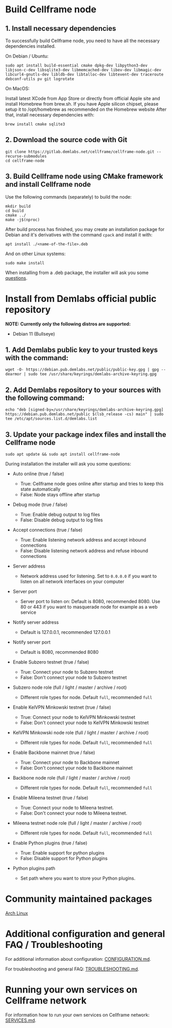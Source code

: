 # Build Cellframe node

## 1. Install necessary dependencies

To successfully build Cellframe node, you need to have all the necessary dependencies installed.

On Debian / Ubuntu:
```
sudo apt install build-essential cmake dpkg-dev libpython3-dev libjson-c-dev libsqlite3-dev libmemcached-dev libev-dev libmagic-dev libcurl4-gnutls-dev libldb-dev libtalloc-dev libtevent-dev traceroute debconf-utils pv git logrotate
```

On MacOS:

Install latest XCode from App Store or directly from official Apple site and install Homebrew from brew.sh. If you have Apple silicon chipset, please setup it to /opt/homebrew as recommended on the Homebrew website
After that, install necessary dependencies with:
```
brew install cmake sqlite3
```

## 2. Download the source code with Git
```
git clone https://gitlab.demlabs.net/cellframe/cellframe-node.git --recurse-submodules
cd cellframe-node
```

## 3. Build Cellframe node using CMake framework and install Cellframe node
Use the following commands (separately) to build the node:
```
mkdir build
cd build
cmake ../
make -j$(nproc)
```
After build process has finished, you may create an installation package for Debian and it's derivatives with the command `cpack` and install it with:
```
apt install ./<name-of-the-file>.deb
```
And on other Linux systems:
```
sudo make install
```
When installing from a .deb package, the installer will ask you some [questions](#questions).

# Install from Demlabs official public repository

**NOTE: Currently only the following distros are supported:**
- Debian 11 (Bullseye)

## 1. Add Demlabs public key to your trusted keys with the command:
  ```
  wget -O- https://debian.pub.demlabs.net/public/public-key.gpg | gpg --dearmor | sudo tee /usr/share/keyrings/demlabs-archive-keyring.gpg
  ```

## 2. Add Demlabs repository to your sources with the following command:
  ```
  echo "deb [signed-by=/usr/share/keyrings/demlabs-archive-keyring.gpg] https://debian.pub.demlabs.net/public $(lsb_release -cs) main" | sudo tee /etc/apt/sources.list.d/demlabs.list
  ```
## 3. Update your package index files and install the Cellframe node
  ```
  sudo apt update && sudo apt install cellframe-node
  ```
<a name="questions"></a>During installation the installer will ask you some questions:

* Auto online (true / false)
  * True: Cellframe node goes online after startup and tries to keep this state automatically
  * False: Node stays offline after startup

* Debug mode (true / false)
  * True: Enable debug output to log files
  * False: Disable debug output to log files

* Accept connections (true / false)
  * True: Enable listening network address and accept inbound connections
  * False: Disable listening network address and refuse inbound connections

* Server address
  * Network address used for listening. Set to `0.0.0.0` if you want to listen on all network interfaces on your computer

* Server port
  * Server port to listen on: Default is 8080, recommended 8080. Use 80 or 443 if you want to masquerade node for example as a web service

* Notify server address
  * Default is 127.0.0.1, recommended 127.0.0.1

* Notify server port
  * Default is 8080, recommended 8080

* Enable Subzero testnet (true / false)
  * True: Connect your node to Subzero testnet
  * False: Don't connect your node to Subzero testnet

* Subzero node role (full / light / master / archive / root)
  * Different role types for node. Default `full`, recommended `full`

* Enable KelVPN Minkowski testnet (true / false)
  * True: Connect your node to KelVPN Minkowski testnet
  * False: Don't connect your node to KelVPN Minkowski testnet

* KelVPN Minkowski node role (full / light / master / archive / root)
  * Different role types for node. Default `full`, recommended `full`

* Enable Backbone mainnet (true / false)
  * True: Connect your node to Backbone mainnet
  * False: Don't connect your node to Backbone mainnet

* Backbone node role (full / light / master / archive / root)
  * Different role types for node. Default `full`, recommended `full`

* Enable Mileena testnet (true / false)
  * True: Connect your node to Mileena testnet.
  * False: Don't connect your node to Mileena testnet.

* Mileena testnet node role (full / light / master / archive / root)
  * Different role types for node. Default `full`, recommended `full`

* Enable Python plugins (true / false)
  * True: Enable support for python plugins
  * False: Disable support for Python plugins

* Python plugins path
  * Set path where you want to store your Python plugins.

# Community maintained packages

[Arch Linux](https://aur.archlinux.org/packages/cellframe-node)

# Additional configuration and general FAQ / Troubleshooting
For additional information about configuration: [CONFIGURATION.md](CONFIGURATION.md).

For troubleshooting and general FAQ: [TROUBLESHOOTING.md](TROUBLESHOOTING.md).

# Running your own services on Cellframe network

For information how to run your own services on Cellframe network: [SERVICES.md](SERVICES.md).
